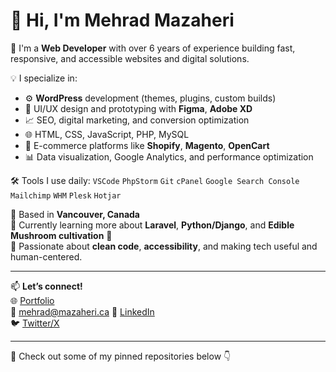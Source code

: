 # 👋 Hi, I'm Mehrad Mazaheri

🚀 I'm a **Web Developer** with over 6 years of experience building fast, responsive, and accessible websites and digital solutions.

💡 I specialize in:
- ⚙️ **WordPress** development (themes, plugins, custom builds)
- 🎨 UI/UX design and prototyping with **Figma**, **Adobe XD**
- 📈 SEO, digital marketing, and conversion optimization
- 🌐 HTML, CSS, JavaScript, PHP, MySQL
- 🛒 E-commerce platforms like **Shopify**, **Magento**, **OpenCart**
- 📊 Data visualization, Google Analytics, and performance optimization

🛠 Tools I use daily:
`VSCode` `PhpStorm` `Git` `cPanel` `Google Search Console` `Mailchimp` `WHM` `Plesk` `Hotjar`

📍 Based in **Vancouver, Canada**  
🌱 Currently learning more about **Laravel**, **Python/Django**, and **Edible Mushroom cultivation** 🍄  
🧠 Passionate about **clean code**, **accessibility**, and making tech useful and human-centered.

---

📫 **Let’s connect!**  
🌐 [Portfolio](https://mazaheri.ca)  
📧 mehrad@mazaheri.ca 
🔗 [LinkedIn](https://www.linkedin.com/in/mehrad-mazaheri/)  
🐦 [Twitter/X](https://x.com/mehradmazi)

---

🧰 Check out some of my pinned repositories below 👇
